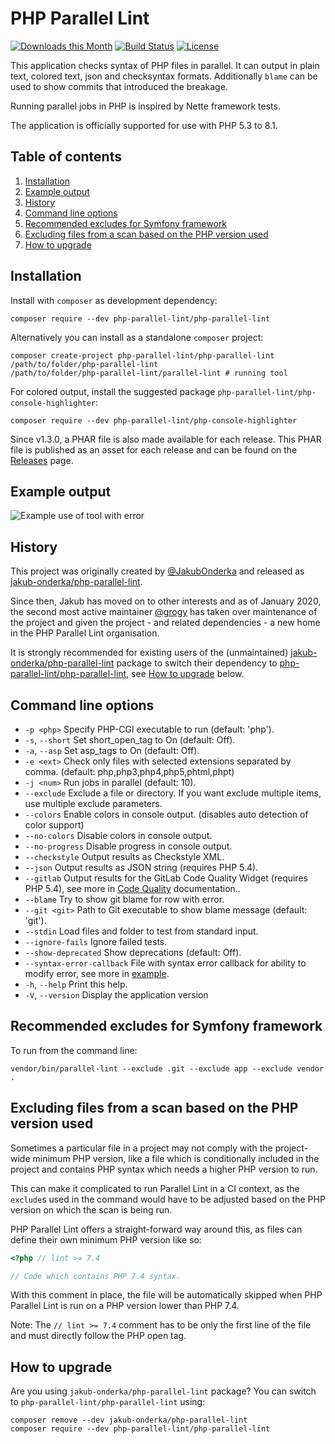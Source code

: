# PHP Parallel Lint

[![Downloads this Month](https://img.shields.io/packagist/dm/php-parallel-lint/php-parallel-lint.svg)](https://packagist.org/packages/php-parallel-lint/php-parallel-lint)
[![Build Status](https://github.com/php-parallel-lint/PHP-Parallel-Lint/actions/workflows/test.yml/badge.svg)](https://github.com/php-parallel-lint/PHP-Parallel-Lint/actions/workflows/test.yml)
[![License](https://poser.pugx.org/php-parallel-lint/php-parallel-lint/license.svg)](https://packagist.org/packages/php-parallel-lint/php-parallel-lint)

This application checks syntax of PHP files in parallel. It can output in plain text, colored text, json and checksyntax
formats. Additionally `blame` can be used to show commits that introduced the breakage.

Running parallel jobs in PHP is inspired by Nette framework tests.

The application is officially supported for use with PHP 5.3 to 8.1.

## Table of contents

1. [Installation](#installation)
2. [Example output](#example-output)
3. [History](#history)
4. [Command line options](#command-line-options)
5. [Recommended excludes for Symfony framework](#recommended-excludes-for-symfony-framework)
6. [Excluding files from a scan based on the PHP version used](#excluding-files-from-a-scan-based-on-the-php-version-used)
7. [How to upgrade](#how-to-upgrade)

## Installation

Install with `composer` as development dependency:

    composer require --dev php-parallel-lint/php-parallel-lint

Alternatively you can install as a standalone `composer` project:

    composer create-project php-parallel-lint/php-parallel-lint /path/to/folder/php-parallel-lint
    /path/to/folder/php-parallel-lint/parallel-lint # running tool

For colored output, install the suggested package `php-parallel-lint/php-console-highlighter`:

    composer require --dev php-parallel-lint/php-console-highlighter

Since v1.3.0, a PHAR file is also made available for each release. This PHAR file is published as an asset for each
release and can be found on the [Releases](https://github.com/php-parallel-lint/PHP-Parallel-Lint/releases) page.

## Example output

![Example use of tool with error](/tests/examples/example-images/use-error.png?raw=true "Example use of tool with error")

## History

This project was originally created by [@JakubOnderka] and released as
[jakub-onderka/php-parallel-lint].

Since then, Jakub has moved on to other interests and as of January 2020, the second most active maintainer [@grogy] has
taken over maintenance of the project and given the project - and related dependencies - a new home in the PHP Parallel
Lint organisation.

It is strongly recommended for existing users of the (unmaintained)
[jakub-onderka/php-parallel-lint] package to switch their dependency to
[php-parallel-lint/php-parallel-lint], see [How to upgrade](#how-to-upgrade) below.

[php-parallel-lint/php-parallel-lint]: https://github.com/php-parallel-lint/PHP-Parallel-Lint

[grogy/php-parallel-lint]: https://github.com/grogy/PHP-Parallel-Lint

[jakub-onderka/php-parallel-lint]: https://github.com/JakubOnderka/PHP-Parallel-Lint

[@JakubOnderka]: https://github.com/JakubOnderka

[@grogy]: https://github.com/grogy

## Command line options

- `-p <php>`                Specify PHP-CGI executable to run (default: 'php').
- `-s`, `--short`           Set short_open_tag to On (default: Off).
- `-a`, `--asp`             Set asp_tags to On (default: Off).
- `-e <ext>`                Check only files with selected extensions separated by comma. (default:
  php,php3,php4,php5,phtml,phpt)
- `-j <num>`                Run <num> jobs in parallel (default: 10).
- `--exclude`               Exclude a file or directory. If you want exclude multiple items, use multiple exclude
  parameters.
- `--colors`                Enable colors in console output. (disables auto detection of color support)
- `--no-colors`             Disable colors in console output.
- `--no-progress`           Disable progress in console output.
- `--checkstyle`            Output results as Checkstyle XML.
- `--json`                  Output results as JSON string (requires PHP 5.4).
- `--gitlab`                Output results for the GitLab Code Quality Widget (requires PHP 5.4), see more
  in [Code Quality](https://docs.gitlab.com/ee/user/project/merge_requests/code_quality.html) documentation..
- `--blame`                 Try to show git blame for row with error.
- `--git <git>`             Path to Git executable to show blame message (default: 'git').
- `--stdin`                 Load files and folder to test from standard input.
- `--ignore-fails`          Ignore failed tests.
- `--show-deprecated`       Show deprecations (default: Off).
- `--syntax-error-callback` File with syntax error callback for ability to modify error, see more
  in [example](doc/syntax-error-callback.md).
- `-h`, `--help`            Print this help.
- `-V`, `--version`         Display the application version

## Recommended excludes for Symfony framework

To run from the command line:

    vendor/bin/parallel-lint --exclude .git --exclude app --exclude vendor .

## Excluding files from a scan based on the PHP version used

Sometimes a particular file in a project may not comply with the project-wide minimum PHP version, like a file which is
conditionally included in the project and contains PHP syntax which needs a higher PHP version to run.

This can make it complicated to run Parallel Lint in a CI context, as the `exclude`s used in the command would have to
be adjusted based on the PHP version on which the scan is being run.

PHP Parallel Lint offers a straight-forward way around this, as files can define their own minimum PHP version like so:

```php
<?php // lint >= 7.4

// Code which contains PHP 7.4 syntax.
```

With this comment in place, the file will be automatically skipped when PHP Parallel Lint is run on a PHP version lower
than PHP 7.4.

Note: The `// lint >= 7.4` comment has to be only the first line of the file and must directly follow the PHP open tag.

## How to upgrade

Are you using `jakub-onderka/php-parallel-lint` package? You can switch to `php-parallel-lint/php-parallel-lint` using:

    composer remove --dev jakub-onderka/php-parallel-lint
    composer require --dev php-parallel-lint/php-parallel-lint
